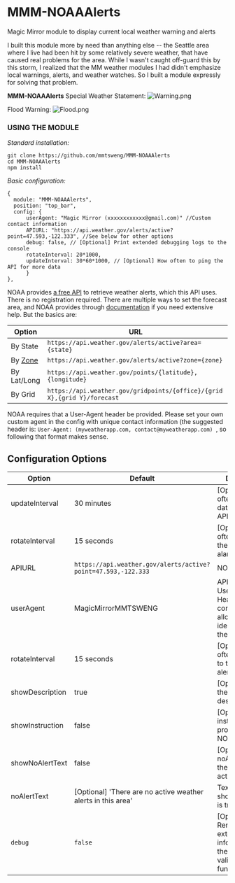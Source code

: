 # MMM-NOAAAlerts
Magic Mirror module to display current local weather warning and alerts

I built this module more by need than anything else -- the Seattle area where I live had been hit by some relatively severe weather, that have caused real problems for the area. While I wasn't caught off-guard this by this storm, I realized that the MM weather modules I had didn't emphasize local warnings, alerts, and weather watches. So I built a module expressly for solving that problem.

**MMM-NOAAAlerts**
Special Weather Statement:
![Warning.png](https://lh3.googleusercontent.com/u/0/drive-viewer/AFDK6gPV45GV5zEDzP-HqwTzxDEk1-8k-Vj8dd2CE12qRxLcTvVG5HtqRVNoLyz2mkDnEcXmk95XCcFHICqwG191LyxBP4rlUg=w1870-h993) 

Flood Warning:
![Flood.png](https://lh3.googleusercontent.com/u/0/drive-viewer/AFDK6gOgA5fX27DFSv1HLobd4aHPUc4YAK-8yXMxVHTAfFOfzyZRS7tUl754fUtIRXVixUCAL4JQ1s8tg2ri0bLPb60em8Y1Xw=w1870-h993) 

### USING THE MODULE
*Standard installation:*
````
git clone https://github.com/mmtsweng/MMM-NOAAAlerts
cd MMM-NOAAAlerts
npm install 
````

*Basic configuration:*
````
{
  module: "MMM-NOAAAlerts",
  position: "top_bar",
  config: {
      userAgent: "Magic Mirror (xxxxxxxxxxxx@gmail.com)" //Custom contact information
      APIURL: "https://api.weather.gov/alerts/active?point=47.593,-122.333", //See below for other options
      debug: false, // [Optional] Print extended debugging logs to the console
      rotateInterval: 20*1000, 
      updateInterval: 30*60*1000, // [Optional] How often to ping the API for more data
      }
},
````

NOAA provides [a free API](https://www.weather.gov/documentation/services-web-api) to retrieve weather alerts, which this API uses. There is no registration required. 
There are multiple ways to set the forecast area, and NOAA provides through [documentation](https://www.weather.gov/media/documentation/docs/NWS_Geolocation.pdf) if you need extensive help. But the basics are:


| **Option** | **URL** |
| --- | --- |
| By State | `https://api.weather.gov/alerts/active?area={state}` |
| By [Zone](https://alerts.weather.gov/cap/wa.php?x=2) | `https://api.weather.gov/alerts/active?zone={zone}` |
| By Lat/Long | `https://api.weather.gov/points/{latitude},{longitude}` |
| By Grid | `https://api.weather.gov/gridpoints/{office}/{grid X},{grid Y}/forecast` |


NOAA requires that a User-Agent header be provided. Please set your own custom agent in the config with unique contact information (the suggested header is: `User-Agent: (myweatherapp.com, contact@myweatherapp.com) `, so following that format makes sense.

## Configuration Options
| **Option** | **Default** | **Description** |
| --- | --- | --- |
| updateInterval | 30 minutes | [Optional] How often to request data from the API|
| rotateInterval | 15 seconds | [Optional] How often to rotate to the next alarm/statement |
| APIURL | `https://api.weather.gov/alerts/active?point=47.593,-122.333` | NOAA API call |
| userAgent | MagicMirrorMMTSWENG | API requires a User-Agent Header. This configuration allows for unique identification of the use |
| rotateInterval | 15 seconds | [Optional] How often to switch to the next alert/alarm |
| showDescription | true | [Optional]  Show the detailed description. |
| showInstruction | false | [Optional]  Show instructions provided by NOAA |
| showNoAlertText | false | [Optional]  Show noAlertText if there are no active events |
| noAlertText |  [Optional] 'There are no active weather alerts in this area' | Text to display if showNoAlertText is true |
| `debug` | `false` | [Optional] Render extensive debug information to the console to validate functionality |
